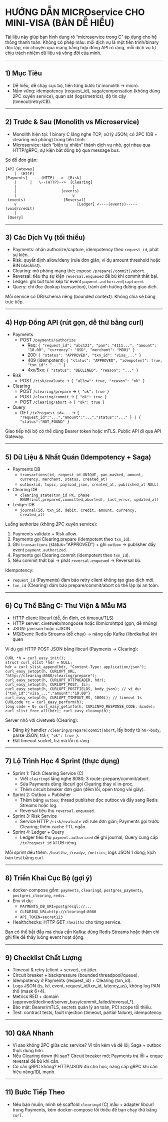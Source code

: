 # HƯỚNG DẪN MICROservice CHO MINI‑VISA (BẢN DỄ HIỂU)

Tài liệu này giúp bạn hình dung rõ “microservice trong C” áp dụng cho hệ thống thanh toán. Không có phép màu: mỗi dịch vụ là một tiến trình/binary độc lập, nói chuyện qua mạng bằng hợp đồng API rõ ràng, mỗi dịch vụ tự chịu trách nhiệm dữ liệu và vòng đời của mình.

---

## 1) Mục Tiêu
- Dễ hiểu, dễ chạy cục bộ, tiến từng bước từ monolith → micro.
- Nắm vững: idempotency (request_id), saga/compensation (không dùng 2PC xuyên service), quan sát (logs/metrics), độ tin cậy (timeout/retry/CB).

---

## 2) Trước & Sau (Monolith vs Microservice)
- Monolith hiện tại: 1 binary C lắng nghe TCP; xử lý JSON; có 2PC (DB + clearing mô phỏng) trong tiến trình.
- Microservice: tách “biên tự nhiên” thành dịch vụ nhỏ, gọi nhau qua HTTP/gRPC; sự kiện bất đồng bộ qua message bus.

Sơ đồ đơn giản:
```
[API Gateway]
    |  (HTTP)
[Payments]  ----(HTTP)--->  [Risk]
    |      |   \--(HTTP)-->  [Clearing]
    |                         |
    |                    (events)
    |                         v
 (events)                 [Reversal]
    v                           [Ledger] <----(events)-----   (void/credit)
    |
 [Query]
```

---

## 3) Các Dịch Vụ (tối thiểu)
- Payments: nhận authorize/capture, idempotency theo `request_id`, phát sự kiện.
- Risk: quyết định allow/deny (rule đơn giản, ví dụ amount threshold hoặc BIN blacklist).
- Clearing: mô phỏng mạng thẻ; expose `/prepare|/commit|/abort`.
- Reversal: tiêu thụ sự kiện `reversal.enqueued` để bù khi commit thất bại.
- Ledger: ghi bút toán kép từ event `payment.authorized|captured`.
- Query: chỉ đọc (lookup transaction), tránh ảnh hưởng đường giao dịch.

Mỗi service có DB/schema riêng (bounded context). Không chia sẻ bảng trực tiếp.

---

## 4) Hợp Đồng API (rút gọn, dễ thử bằng curl)
- Payments
  - POST `/payments/authorize`
    - Req: `{ "request_id": "abc123", "pan": "4111...", "amount": "10.00", "currency": "USD", "merchant": "M001" }`
    - 200: `{ "status": "APPROVED", "txn_id": "visa_..." }`
    - 409 (idempotent): `{ "status": "APPROVED", "idempotent": true, "txn_id": "..." }`
    - 4xx/5xx: `{ "status": "DECLINED", "reason": "..." }`
- Risk
  - POST `/risk/evaluate` → `{ "allow": true, "reason": "ok" }`
- Clearing
  - POST `/clearing/prepare` → `{ "ok": true }`
  - POST `/clearing/commit`  → `{ "ok": true }`
  - POST `/clearing/abort`   → `{ "ok": true }`
- Query
  - GET  `/tx?request_id=...` → `{ "request_id":"...","amount":"...","status":"..." } | { "status":"NOT_FOUND" }`

Giao tiếp nội bộ có thể dùng Bearer token hoặc mTLS. Public API đi qua API Gateway.

---

## 5) Dữ Liệu & Nhất Quán (Idempotency + Saga)
- Payments DB
  - `transactions(id, request_id UNIQUE, pan_masked, amount, currency, merchant, status, created_at)`
  - `outbox(id, topic, payload_json, created_at, published_at NULL)`
- Clearing DB
  - `clearing_state(txn_id PK, phase ENUM(init,prepared,committed,aborted), last_error, updated_at)`
- Ledger DB
  - `journal(id, txn_id, debit, credit, amount, currency, created_at)`

Luồng authorize (không 2PC xuyên service):
1) Payments validate + Risk allow.
2) Payments gọi Clearing.prepare (idempotent theo `txn_id`).
3) Ghi `transactions` (status="APPROVED") + ghi `outbox` → publisher đẩy event `payment.authorized`.
4) Payments gọi Clearing.commit (idempotent theo `txn_id`).
5) Nếu commit thất bại → phát `reversal.enqueued` → Reversal bù.

Idempotency:
- `request_id` (Payments) đảm bảo retry client không tạo giao dịch mới.
- `txn_id` (Clearing) đảm bảo prepare/commit/abort có thể lặp lại an toàn.

---

## 6) Cụ Thể Bằng C: Thư Viện & Mẫu Mã
- HTTP client: libcurl (dễ, ổn định, có timeout/TLS)
- HTTP server: civetweb/mongoose hoặc libmicrohttpd (gọn, dễ nhúng)
- JSON: jansson hoặc cJSON
- MQ/Event: Redis Streams (dễ chạy) → nâng cấp Kafka (librdkafka) khi quen

Ví dụ gọi HTTP POST JSON bằng libcurl (Payments → Clearing):
```
CURL *h = curl_easy_init();
struct curl_slist *hdr = NULL;
hdr = curl_slist_append(hdr, "Content-Type: application/json");
curl_easy_setopt(h, CURLOPT_URL, "http://clearing:8080/clearing/prepare");
curl_easy_setopt(h, CURLOPT_HTTPHEADER, hdr);
curl_easy_setopt(h, CURLOPT_POST, 1L);
curl_easy_setopt(h, CURLOPT_POSTFIELDS, body_json); // ví dụ: {"txn_id":"visa_...","amount":"10.00"}
curl_easy_setopt(h, CURLOPT_TIMEOUT_MS, 1000L); // timeout 1s
CURLcode rc = curl_easy_perform(h);
long code = 0; curl_easy_getinfo(h, CURLINFO_RESPONSE_CODE, &code);
curl_slist_free_all(hdr); curl_easy_cleanup(h);
```

Server nhỏ với civetweb (Clearing):
- Đăng ký handler `/clearing/prepare|commit|abort`, lấy body từ `hm->body`, parse JSON, trả `{ "ok": true }`.
- Đặt timeout socket, trả mã lỗi rõ ràng.

---

## 7) Lộ Trình Học 4 Sprint (thực dụng)
- Sprint 1: Tách Clearing Service (C)
  - Viết `clearingd` lắng nghe 8080; 3 route: prepare/commit/abort.
  - Sửa Payments dùng libcurl gọi Clearing thay vì in‑proc.
  - Thêm circuit breaker đơn giản (đếm lỗi, open trong vài giây).
- Sprint 2: Outbox + Publisher
  - Thêm bảng `outbox`; thread publisher đọc outbox và đẩy sang Redis Streams hoặc log.
  - Reversal tiêu thụ `reversal.enqueued`.
- Sprint 3: Risk Service
  - Service HTTP `/risk/evaluate` với rule đơn giản; Payments gọi trước Clearing; thêm cache TTL ngắn.
- Sprint 4: Ledger + Query
  - Ledger tiêu thụ `payment.authorized` để ghi journal; Query cung cấp `/tx?request_id` từ DB riêng.

Mỗi sprint đều thêm: `/healthz`, `/readyz`, `/metrics`; logs JSON 1 dòng; kịch bản test bằng curl.

---

## 8) Triển Khai Cục Bộ (gợi ý)
- docker-compose gồm: `payments`, `clearingd`, `postgres_payments`, `postgres_clearing`, `redis`.
- Env ví dụ:
  - `PAYMENTS_DB_URI=postgresql://...`
  - `CLEARING_URL=http://clearingd:8080`
  - `API_TOKEN=secret123`
- Healthchecks: HTTP GET `/healthz` cho từng service.

Bạn có thể bắt đầu mà chưa cần Kafka: dùng Redis Streams hoặc thậm chí ghi file để thấy luồng event hoạt động.

---

## 9) Checklist Chất Lượng
- Timeout & retry (client + server), có jitter.
- Circuit breaker + backpressure (bounded threadpool/queue).
- Idempotency ở Payments (request_id) + Clearing (txn_id).
- Logs JSON (ts, lvl, event, request_id/txn_id, latency_us), không log PAN thô (mask 6+4).
- Metrics RED + domain (approved/declined/server_busy/commit_failed/reversal_*).
- Bảo mật: Bearer/mTLS, secrets quản lý an toàn, PCI scope tối thiểu.
- Test: contract tests, fault injection (timeout, partial failure), idempotency.

---

## 10) Q&A Nhanh
- Vì sao không 2PC giữa các service? Vì tốn kém và dễ lỗi; Saga + outbox thực dụng hơn.
- Nếu Clearing down thì sao? Circuit breaker mở; Payments trả lỗi + enque reversal để bù khi cần.
- Có cần gRPC không? HTTP/JSON đủ cho học; nâng cấp gRPC khi cần hiệu năng/IDL mạnh.

---

## 11) Bước Tiếp Theo
- Nếu bạn muốn, mình sẽ scaffold `clearingd` (C) mẫu + adapter libcurl trong Payments, kèm docker-compose tối thiểu để bạn chạy thử bằng `curl`.
